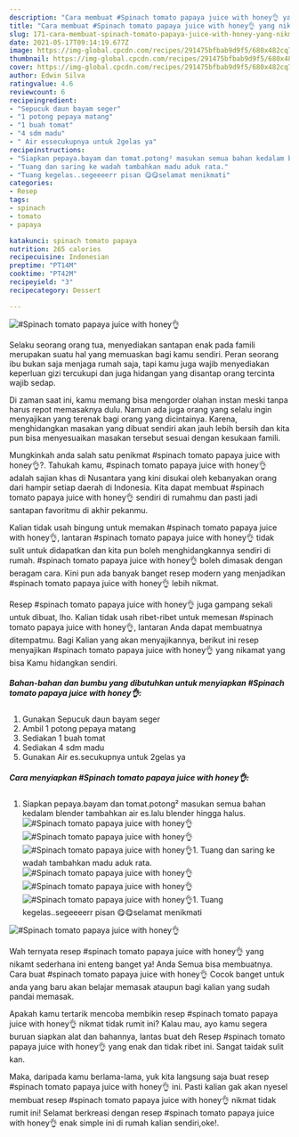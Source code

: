 ```yaml
---
description: "Cara membuat #Spinach tomato papaya juice with honey👌 yang nikmat dan Mudah Dibuat"
title: "Cara membuat #Spinach tomato papaya juice with honey👌 yang nikmat dan Mudah Dibuat"
slug: 171-cara-membuat-spinach-tomato-papaya-juice-with-honey-yang-nikmat-dan-mudah-dibuat
date: 2021-05-17T09:14:19.677Z
image: https://img-global.cpcdn.com/recipes/291475bfbab9d9f5/680x482cq70/spinach-tomato-papaya-juice-with-honey👌-foto-resep-utama.jpg
thumbnail: https://img-global.cpcdn.com/recipes/291475bfbab9d9f5/680x482cq70/spinach-tomato-papaya-juice-with-honey👌-foto-resep-utama.jpg
cover: https://img-global.cpcdn.com/recipes/291475bfbab9d9f5/680x482cq70/spinach-tomato-papaya-juice-with-honey👌-foto-resep-utama.jpg
author: Edwin Silva
ratingvalue: 4.6
reviewcount: 6
recipeingredient:
- "Sepucuk daun bayam seger"
- "1 potong pepaya matang"
- "1 buah tomat"
- "4 sdm madu"
- " Air essecukupnya untuk 2gelas ya"
recipeinstructions:
- "Siapkan pepaya.bayam dan tomat.potong² masukan semua bahan kedalam blender tambahkan air es.lalu blender hingga halus."
- "Tuang dan saring ke wadah tambahkan madu aduk rata."
- "Tuang kegelas..segeeeerr pisan 😋😋selamat menikmati"
categories:
- Resep
tags:
- spinach
- tomato
- papaya

katakunci: spinach tomato papaya 
nutrition: 265 calories
recipecuisine: Indonesian
preptime: "PT14M"
cooktime: "PT42M"
recipeyield: "3"
recipecategory: Dessert

---
```



![#Spinach tomato papaya juice with honey👌](https://img-global.cpcdn.com/recipes/291475bfbab9d9f5/680x482cq70/spinach-tomato-papaya-juice-with-honey👌-foto-resep-utama.jpg)

Selaku seorang orang tua, menyediakan santapan enak pada famili merupakan suatu hal yang memuaskan bagi kamu sendiri. Peran seorang ibu bukan saja menjaga rumah saja, tapi kamu juga wajib menyediakan keperluan gizi tercukupi dan juga hidangan yang disantap orang tercinta wajib sedap.

Di zaman  saat ini, kamu memang bisa mengorder olahan instan meski tanpa harus repot memasaknya dulu. Namun ada juga orang yang selalu ingin menyajikan yang terenak bagi orang yang dicintainya. Karena, menghidangkan masakan yang dibuat sendiri akan jauh lebih bersih dan kita pun bisa menyesuaikan masakan tersebut sesuai dengan kesukaan famili. 



Mungkinkah anda salah satu penikmat #spinach tomato papaya juice with honey👌?. Tahukah kamu, #spinach tomato papaya juice with honey👌 adalah sajian khas di Nusantara yang kini disukai oleh kebanyakan orang dari hampir setiap daerah di Indonesia. Kita dapat membuat #spinach tomato papaya juice with honey👌 sendiri di rumahmu dan pasti jadi santapan favoritmu di akhir pekanmu.

Kalian tidak usah bingung untuk memakan #spinach tomato papaya juice with honey👌, lantaran #spinach tomato papaya juice with honey👌 tidak sulit untuk didapatkan dan kita pun boleh menghidangkannya sendiri di rumah. #spinach tomato papaya juice with honey👌 boleh dimasak dengan beragam cara. Kini pun ada banyak banget resep modern yang menjadikan #spinach tomato papaya juice with honey👌 lebih nikmat.

Resep #spinach tomato papaya juice with honey👌 juga gampang sekali untuk dibuat, lho. Kalian tidak usah ribet-ribet untuk memesan #spinach tomato papaya juice with honey👌, lantaran Anda dapat membuatnya ditempatmu. Bagi Kalian yang akan menyajikannya, berikut ini resep menyajikan #spinach tomato papaya juice with honey👌 yang nikamat yang bisa Kamu hidangkan sendiri.

<!--inarticleads1-->

##### Bahan-bahan dan bumbu yang dibutuhkan untuk menyiapkan #Spinach tomato papaya juice with honey👌:

1. Gunakan Sepucuk daun bayam seger
1. Ambil 1 potong pepaya matang
1. Sediakan 1 buah tomat
1. Sediakan 4 sdm madu
1. Gunakan  Air es.secukupnya untuk 2gelas ya




<!--inarticleads2-->

##### Cara menyiapkan #Spinach tomato papaya juice with honey👌:

1. Siapkan pepaya.bayam dan tomat.potong² masukan semua bahan kedalam blender tambahkan air es.lalu blender hingga halus.
<img src="https://img-global.cpcdn.com/steps/f617fbfb4fb8c9f9/160x128cq70/spinach-tomato-papaya-juice-with-honey👌-langkah-memasak-1-foto.jpg" alt="#Spinach tomato papaya juice with honey👌"><img src="https://img-global.cpcdn.com/steps/5d4ad6123fc67a8a/160x128cq70/spinach-tomato-papaya-juice-with-honey👌-langkah-memasak-1-foto.jpg" alt="#Spinach tomato papaya juice with honey👌"><img src="https://img-global.cpcdn.com/steps/921488ae9af7ff60/160x128cq70/spinach-tomato-papaya-juice-with-honey👌-langkah-memasak-1-foto.jpg" alt="#Spinach tomato papaya juice with honey👌">1. Tuang dan saring ke wadah tambahkan madu aduk rata.
<img src="https://img-global.cpcdn.com/steps/f43f952958108857/160x128cq70/spinach-tomato-papaya-juice-with-honey👌-langkah-memasak-2-foto.jpg" alt="#Spinach tomato papaya juice with honey👌"><img src="https://img-global.cpcdn.com/steps/ee901553eeba3f59/160x128cq70/spinach-tomato-papaya-juice-with-honey👌-langkah-memasak-2-foto.jpg" alt="#Spinach tomato papaya juice with honey👌"><img src="https://img-global.cpcdn.com/steps/142769e5883ae024/160x128cq70/spinach-tomato-papaya-juice-with-honey👌-langkah-memasak-2-foto.jpg" alt="#Spinach tomato papaya juice with honey👌">1. Tuang kegelas..segeeeerr pisan 😋😋selamat menikmati
<img src="https://img-global.cpcdn.com/steps/af8d7981b03b10b7/160x128cq70/spinach-tomato-papaya-juice-with-honey👌-langkah-memasak-3-foto.jpg" alt="#Spinach tomato papaya juice with honey👌">



Wah ternyata resep #spinach tomato papaya juice with honey👌 yang nikamt sederhana ini enteng banget ya! Anda Semua bisa membuatnya. Cara buat #spinach tomato papaya juice with honey👌 Cocok banget untuk anda yang baru akan belajar memasak ataupun bagi kalian yang sudah pandai memasak.

Apakah kamu tertarik mencoba membikin resep #spinach tomato papaya juice with honey👌 nikmat tidak rumit ini? Kalau mau, ayo kamu segera buruan siapkan alat dan bahannya, lantas buat deh Resep #spinach tomato papaya juice with honey👌 yang enak dan tidak ribet ini. Sangat taidak sulit kan. 

Maka, daripada kamu berlama-lama, yuk kita langsung saja buat resep #spinach tomato papaya juice with honey👌 ini. Pasti kalian gak akan nyesel membuat resep #spinach tomato papaya juice with honey👌 nikmat tidak rumit ini! Selamat berkreasi dengan resep #spinach tomato papaya juice with honey👌 enak simple ini di rumah kalian sendiri,oke!.


